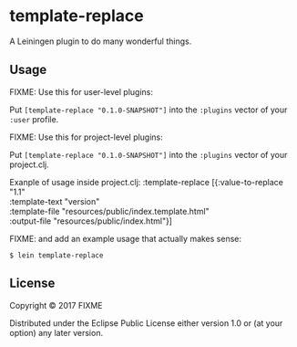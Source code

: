 # template-replace

A Leiningen plugin to do many wonderful things.

## Usage

FIXME: Use this for user-level plugins:

Put `[template-replace "0.1.0-SNAPSHOT"]` into the `:plugins` vector of your `:user`
profile.

FIXME: Use this for project-level plugins:

Put `[template-replace "0.1.0-SNAPSHOT"]` into the `:plugins` vector of your project.clj.

Exanple of usage inside project.clj:
  :template-replace [{:value-to-replace "1.1"                                                                                
                      :template-text "version"                                                                                 
                      :template-file "resources/public/index.template.html"                                                   
                      :output-file "resources/public/index.html"}]

FIXME: and add an example usage that actually makes sense:

    $ lein template-replace

## License

Copyright © 2017 FIXME

Distributed under the Eclipse Public License either version 1.0 or (at
your option) any later version.
